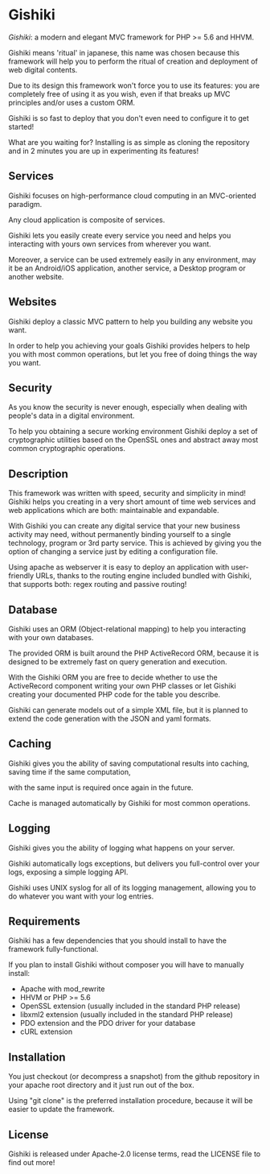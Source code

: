 # Gishiki
_*Gishiki*_: a modern and elegant MVC framework for PHP >= 5.6 and HHVM.

Gishiki means 'ritual' in japanese, this name was chosen because this framework will help you to perform the
ritual of creation and deployment of web digital contents.

Due to its design this framework won't force you to use its features: you are completely free of using it as you wish,
even if that breaks up MVC principles and/or uses a custom ORM.

Gishiki is so fast to deploy that you don't even need to configure it to get started!

What are you waiting for? 
Installing is as simple as cloning the repository and in 2 minutes you are up in experimenting its features!


## Services
Gishiki focuses on high-performance cloud computing in an MVC-oriented paradigm.

Any cloud application is composite of services.

Gishiki lets you easily create every service you need and helps you interacting with yours own services from wherever you want.

Moreover, a service can be used extremely easily in any environment, may it be 
an Android/iOS application, another service, a Desktop program or another website.


## Websites
Gishiki deploy a classic MVC pattern to help you building any website you want.

In order to help you achieving your goals Gishiki provides helpers to help you with most common operations,
but let you free of doing things the way you want.


## Security
As you know the security is never enough, especially when dealing with people's data
in a digital environment.

To help you obtaining a secure working environment Gishiki deploy a set of cryptographic utilities
based on the OpenSSL ones and abstract away most common cryptographic operations.


## Description
This framework was written with speed, security and simplicity in mind!
Gishiki helps you creating in a very short amount of time web services and web applications which are both: maintainable and expandable.

With Gishiki you can create any digital service that your new business activity may need, without permanently binding yourself to a single technology, program or 3rd party service.
This is achieved by giving you the option of changing a service just by editing a configuration file.

Using apache as webserver it is easy to deploy an application with user-friendly URLs, 
thanks to the routing engine included bundled with Gishiki, that supports both: regex routing and passive routing!


## Database
Gishiki uses an ORM (Object-relational mapping) to help you interacting with your own databases.

The provided ORM is built around the PHP ActiveRecord ORM, because it is designed 
to be extremely fast on query generation and execution.

With the Gishiki ORM you are free to decide whether to use the ActiveRecord component writing your own PHP classes or let
Gishiki creating your documented PHP code for the table you describe.

Gishiki can generate models out of a simple XML file, but it is planned to extend the code generation with the JSON and yaml formats.


## Caching
Gishiki gives you the ability of saving computational results into caching, saving time if the same computation, 

with the same input is required once again in the future.

Cache is managed automatically by Gishiki for most common operations.


## Logging
Gishiki gives you the ability of logging what happens on your server.

Gishiki automatically logs exceptions, but delivers you full-control over your logs, exposing a simple logging API.

Gishiki uses UNIX syslog for all of its logging management, allowing you to do whatever you want with your log entries.


## Requirements
Gishiki has a few dependencies that you should install to have the framework fully-functional.

If you plan to install Gishiki without composer you will have to manually install:

   -    Apache with mod_rewrite
   -    HHVM or PHP >= 5.6
   -    OpenSSL extension (usually included in the standard PHP release)
   -    libxml2 extension (usually included in the standard PHP release)
   -    PDO extension and the PDO driver for your database
   -    cURL extension


## Installation
You just checkout (or decompress a snapshot) from the github repository in your apache root directory and it just run out of the box.

Using "git clone" is the preferred installation procedure, because it will be easier to update the framework.


## License
Gishiki is released under Apache-2.0 license terms, read the LICENSE file to find out more!
